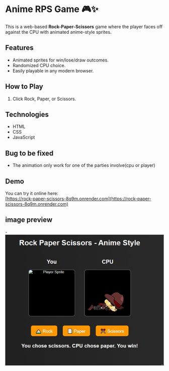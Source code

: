 # Anime RPS Game 🎮✨

This is a web-based **Rock-Paper-Scissors** game where the player faces off against the CPU with animated anime-style sprites.

## Features
- Animated sprites for win/lose/draw outcomes.
- Randomized CPU choice.
- Easily playable in any modern browser.

## How to Play
1. Click Rock, Paper, or Scissors.

## Technologies
- HTML
- CSS
- JavaScript

## Bug to be fixed 
- The animation only work for one of the parties involve(cpu or player)

## Demo
You can try it online here:  
[https://rock-paper-scissors-8q9m.onrender.com](https://rock-paper-scissors-8q9m.onrender.com)

## image preview
-![Game Screenshot](./screenshot.PNG)
